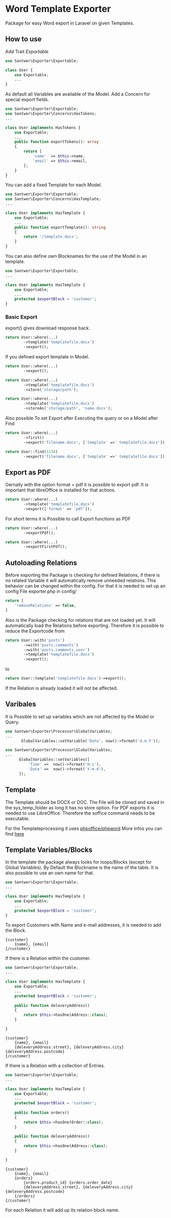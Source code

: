 # Word Template Exporter #
Package for easy Word export in Laravel on given Templates.

## How to use
Add Trait *Exportable*
```php
use Santwer\Exporter\Exportable;

class User {
    use Exportable;
    ...
}
```

As default all Variables are available of the Model.
Add a Concern for special export fields.
```php
use Santwer\Exporter\Exportable;
use Santwer\Exporter\Concerns\HasTokens;
...

class User implements HasTokens {
    use Exportable;
    ...
    public function exportTokens(): array
    {
        return [
            'name'  => $this->name,
            'email' => $this->email,
        ];
    }
}
```

You can add a fixed Template for each Model.
```php
use Santwer\Exporter\Exportable;
use Santwer\Exporter\Concerns\HasTemplate;
...

class User implements HasTemplate {
    use Exportable;
    ...
    public function exportTemplate(): string
    {
        return '/template.docx';
    }
}
```

You can also define own Blocknames for the use of the Model in an template. 
```php
use Santwer\Exporter\Exportable;
...

class User implements HasTemplate {
    use Exportable;
    ...
    protected $exportBlock = 'customer';
}
```

### Basic Export

export() gives download response back.
```php
return User::where(...)
        ->template('templatefile.docx')
        ->export();
```

If you defined export template in Model.
```php
return User::where(...)
        ->export();
```


```php
return User::where(...)
        ->template('templatefile.docx')
        ->store('storage/path');
```

```php
return User::where(...)
        ->template('templatefile.docx')
        ->storeAs('storage/path', 'name.docx');
```
Also possible To set Export after Executing the query or on a Model after Find 
```php
return User::where(...)
        ->first()
        ->export('filename.docx', ['template' =>' templatefile.docx']);
```
```php
return User::find(1234)
        ->export('filename.docx', ['template' =>' templatefile.docx']);
```

## Export as PDF
Gernally with the option format = pdf it is possible to export pdf. 
It is important that libreOffice is installed for that actions.
```php
return User::where(...)
        ->template('templatefile.docx')
        ->export(['format' => 'pdf']);
```
For short terms it is Possible to call Export functions as PDF
```php
return User::where(...)
        ->exportPdf();
```
```php
return User::where(...)
        ->exportFirstPdf();
```


## Autoloading Relations

Before exporting the Package is checking for defined Relations, 
if there is no related Variable it will automatically remove unneeded relations. 
This behavior can be changed within the config. For that it is needed to set up an config File exporter.php in config/

```php
return [
    'removeRelations' => false,
]
```

Also is the Package checking for relations that are not loaded yet. It will automatically load the Relations before exporting.
Therefore it is possible to reduce the Exportcode from 
```php
return User::with('posts')
        ->with('posts.comments')
        ->with('posts.comments.user')
        ->template('templatefile.docx')
        ->export();
```
to 
```php
return User::template('templatefile.docx')->export();
```
If the Relation is already loaded it will not be affected. 

## Varibales

It is Possible to set up variables which are not affected by the Model or Query.
```php
use Santwer\Exporter\Processor\GlobalVariables;
...
       GlobalVariables::setVariable('Date', now()->format('d.m.Y'));
```

```php
use Santwer\Exporter\Processor\GlobalVariables;
...
      GlobalVariables::setVariables([
          'Time' =>  now()->format('H:i'),
          'Date' =>  now()->format('Y-m-d'),
      ]);
```


## Template

The Template should be DOCX or DOC. The File will be cloned and saved in the sys_temp_folder as long it has no store option. 
For PDF exports it is needed to use LibreOffice. Therefore the soffice command needs to be executable.

For the Templateprocessing it uses [phpoffice/phpword](https://github.com/PHPOffice/PHPWord)
More Infos you can find [here](https://phpword.readthedocs.io/en/latest/templates-processing.html)

## Template Variables/Blocks

In the template the package always looks for loops/Blocks (except for Global Variables). 
By Default the Blockname is the name of the table. It is also possible to use an own name for that. 
```php
use Santwer\Exporter\Exportable;
...

class User implements HasTemplate {
    use Exportable;
    ...
    protected $exportBlock = 'customer';
}
```

To export Customers with Name and e-mail addresses, it is needed to add the Block.
```word
{customer}
    {name}, {email}
{/customer}
```

If there is a Relation within the customer.

```php
use Santwer\Exporter\Exportable;
...

class User implements HasTemplate {
    use Exportable;
    ...
    protected $exportBlock = 'customer';
    
    public function deleveryAddress()
    {
        return $this->hasOne(Address::class);
    }

}
```
```word
{customer}
    {name}, {email}
    {deleveryAddress.street}, {deleveryAddress.city} {deleveryAddress.postcode} 
{/customer}
```

If there is a Relation with a collection of Entries.

```php
use Santwer\Exporter\Exportable;
...

class User implements HasTemplate {
    use Exportable;
    ...
    protected $exportBlock = 'customer';
    
    public function orders()
    {
        return $this->hasOne(Order::class);
    }
    
    public function deleveryAddress()
    {
        return $this->hasOne(Address::class);
    }

}
```
```word
{customer}
    {name}, {email}
    {orders}
        {orders.product_id} {orders.order_date}
        {deleveryAddress.street}, {deleveryAddress.city} {deleveryAddress.postcode} 
    {/orders}
{/customer}
```

For each Relation it will add up its relation block name.